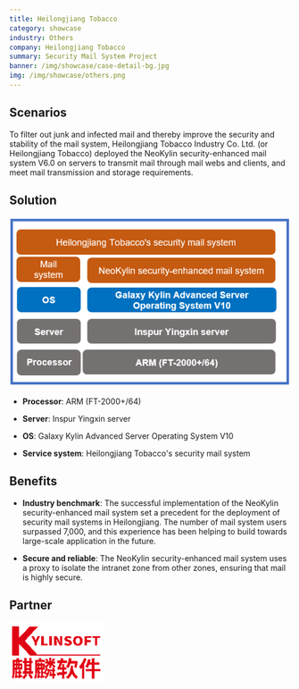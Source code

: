 ```yaml
---
title: Heilongjiang Tobacco
category: showcase
industry: Others
company: Heilongjiang Tobacco
summary: Security Mail System Project
banner: /img/showcase/case-detail-bg.jpg
img: /img/showcase/others.png
---
```


<div class="markdown">

## **Scenarios**

To filter out junk and infected mail and thereby improve the security and stability of the mail system, Heilongjiang Tobacco Industry Co. Ltd. (or Heilongjiang Tobacco) deployed the NeoKylin security-enhanced mail system V6.0 on servers to transmit mail through mail webs and clients, and meet mail transmission and storage requirements.

## **Solution**

<div align="center" class="case-img"><img src="./er2.png"/></div>

- **Processor**: ARM (FT-2000+/64)

- **Server**: Inspur Yingxin server

- **OS**: Galaxy Kylin Advanced Server Operating System V10

- **Service system**: Heilongjiang Tobacco's security mail system

## **Benefits**

- **Industry benchmark**: The successful implementation of the NeoKylin security-enhanced mail system set a precedent for the deployment of security mail systems in Heilongjiang. The number of mail system users surpassed 7,000, and this experience has been helping to build towards large-scale application in the future.

- **Secure and reliable**: The NeoKylin security-enhanced mail system uses a proxy to isolate the intranet zone from other zones, ensuring that mail is highly secure.

## Partner

<div ><img src="./qiling.png"/></div>

</div>